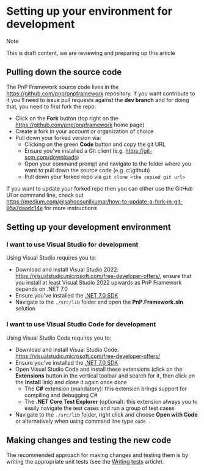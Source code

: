 # Setting up your environment for development

> [!Note]
> This is draft content, we are reviewing and preparing up this article

## Pulling down the source code

The PnP Framework source code lives in the https://github.com/pnp/pnpframework repository. If you want contribute to it you'll need to issue pull requests against the **dev branch** and for doing that, you need to first fork the repo:

- Click on the **Fork** button (top right on the https://github.com/pnp/pnpframework home page)
- Create a fork in your account or organization of choice
- Pull down your forked version via:
  - Clicking on the green **Code** button and copy the git URL
  - Ensure you've installed a Git client (e.g. https://git-scm.com/downloads)
  - Open your command prompt and navigate to the folder where you want to pull down the source code (e.g. c:\github)
  - Pull down your forked repo via `git clone <the copied git url>`

If you want to update your forked repo then you can either use the GitHub UI or command line, check out https://medium.com/@sahoosunilkumar/how-to-update-a-fork-in-git-95a7daadc14e for more instructions

## Setting up your development environment

### I want to use Visual Studio for development

Using Visual Studio requires you to:

- Download and install Visual Studio 2022: https://visualstudio.microsoft.com/free-developer-offers/, ensure that you install at least Visual Studio 2022 upwards as PnP Framework depends on .NET 7.0
- Ensure you've installed the [.NET 7.0 SDK](https://dotnet.microsoft.com/download/dotnet/7.0)
- Navigate to the `./src/lib` folder and open the **PnP.Framework.sln** solution

### I want to use Visual Studio Code for development

Using Visual Studio Code requires you to:

- Download and install Visual Studio Code: https://visualstudio.microsoft.com/free-developer-offers/
- Ensure you've installed the [.NET 7.0 SDK](https://dotnet.microsoft.com/download/dotnet/7.0)
- Open Visual Studio Code and install these extensions (click on the **Extensions** button in the vertical toolbar and search for it, then click on the **Install** link) and close it again once done
  - The **C#** extension (mandatory): this extension brings support for compiling and debugging C#
  - The **.NET Core Test Explorer** (optional): this extension always you to easily navigate the test cases and run a group of test cases
- Navigate to the `./src/lib` folder, right click and choose **Open with Code** or alternatively when using command line type `code .`

## Making changes and testing the new code

The recommended approach for making changes and testing them is by writing the appropriate unit tests (see the [Writing tests](writing-tests.md) article).